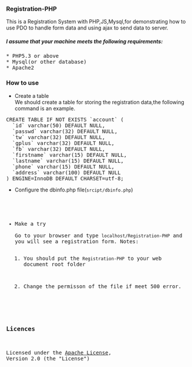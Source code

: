 ### Registration-PHP
This is a Registration System with PHP,JS,Mysql,for demonstrating how to use PDO to handle form data and
using ajax to send data to server.
##### I assume that your machine  meets the following requirements:
<pre>
* PHP5.3 or above
* Mysql(or other database)
* Apache2  
</pre>

### How to use   
* Create a table   
We should create a table for storing the registration data,the following command is an example.

<pre>
CREATE TABLE IF NOT EXISTS `account` (
  `id` varchar(50) DEFAULT NULL,
  `passwd` varchar(32) DEFAULT NULL,
  `tw` varchar(32) DEFAULT NULL,
  `gplus` varchar(32) DEFAULT NULL,
  `fb` varchar(32) DEFAULT NULL,
  `firstname` varchar(15) DEFAULT NULL,
  `lastname` varchar(15) DEFAULT NULL,
  `phone` varchar(15) DEFAULT NULL,
  `address` varchar(100) DEFAULT NULL
) ENGINE=InnoDB DEFAULT CHARSET=utf-8;
</pre>  

* Configure the dbinfo.php file(`srcipt/dbinfo.php`)
<pre>
<?php
/**
 The configuration info for PDO.
*/
$user   = 'your-database-username';
$passwd = 'your-database-password';
//change the following line if necessary
$dsn    = 'mysql:host=localhost;dbname=registration;';

</pre>

* Make a try   
Go to your browser and type `localhost/Registration-PHP` and you will see a registration form.
Notes: 
  1. You should put the `Registration-PHP` to your web document root folder

  2. Change the permisson of the file if meet 500 error.

### Licences 
Licensed under the [Apache License](http://www.apache.org/licenses/LICENSE-2.0), Version 2.0 (the "License")
